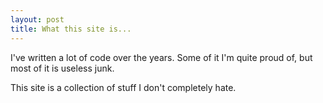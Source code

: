 ```yaml
---
layout: post
title: What this site is...
---
```


I've written a lot of code over the years. Some of it I'm quite proud of, but
most of it is useless junk.

This site is a collection of stuff I don't completely hate.
